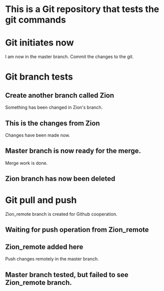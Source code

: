 # This is a Git repository that tests the git commands 

# Git initiates now 

I am now in the master branch. Commit the changes to the git. 

# Git branch tests

## Create another branch called Zion 

Something has been changed in Zion's branch. 

## This is the changes from Zion 

Changes have been made now. 

## Master branch is now ready for the merge. 

Merge work is done. 

## Zion branch has now been deleted

# Git pull and push 

Zion_remote branch is created for Github cooperation.

## Waiting for push operation from Zion_remote 

## Zion_remote added here 

Push changes remotely in the master branch. 

## Master branch tested, but failed to see Zion_remote branch. 